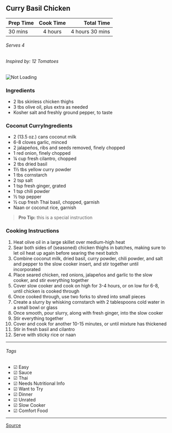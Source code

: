 ## Curry Basil Chicken

| Prep Time  | Cook Time    | Total Time  |
| ---------- |:------------:| -----------:|
| 30 mins    | 4 hours    | 4 hours 30 mins     |


###### Serves 4
###### Inspired by: 12 Tomatoes

![Not Loading](http://i.imgur.com/Nm6zQQkl.png)

### Ingredients

* 2 lbs skinless chicken thighs
* 3 tbs olive oil, plus extra as needed
* Kosher salt and freshly ground pepper, to taste

### Coconut CurryIngredients

* 2 (13.5 oz.) cans coconut milk
* 6-8 cloves garlic, minced
* 2 jalapeños, ribs and seeds removed, finely chopped
* 1 red onion, finely chopped
* ¼ cup fresh cilantro, chopped
* 2 tbs dried basil
* 1½ tbs yellow curry powder
* 1 tbs cornstarch
* 2 tsp salt
* 1 tsp fresh ginger, grated
* 1 tsp chili powder
* ½ tsp pepper
* ½ cup fresh Thai basil, chopped, garnish
* Naan or coconut rice, garnish

> **Pro Tip:** this is a special instruction

### Cooking Instructions

1. Heat olive oil in a large skillet over medium-high heat
2. Sear both sides of (seasoned) chicken thighs in batches, making sure to let oil heat up again before searing the next batch
3. Combine coconut milk, dried basil, curry powder, chili powder, and salt and pepper to the slow cooker insert, and stir together until incorporated
4. Place seared chicken, red onions, jalapeños and garlic to the slow cooker, and stir everything together
5. Cover slow cooker and cook on high for 3-4 hours, or on low for 6-8, until chicken is cooked through
6. Once cooked through, use two forks to shred into small pieces
7. Create a slurry by whisking cornstarch with 2 tablespoons cold water in a small bowl or glass
8. Once smooth, pour slurry, along with fresh ginger, into the slow cooker
9. Stir everything together
10. Cover and cook for another 10-15 minutes, or until mixture has thickened
11. Stir in fresh basil and cilantro
12. Serve with sticky rice or naan

---

###### Tags
- ☑ Easy
- ☑ Sauce
- ☑ Thai
- ☑ Needs Nutritional Info
- ☑ Want to Try
- ☑ Dinner
- ☑ Unrated
- ☑ Slow Cooker
- ☑ Comfort Food

---

[Source](http://12tomatoes.com/sc-basil-chicken-curry/?utm_source=12t-12t&utm_medium=social-fb&utm_term=20160726&utm_content=video&utm_campaign=sc-basil-chicken-curry&origin=12t_12t_social_fb_video_sc-basil-chicken-curry_20160726)

